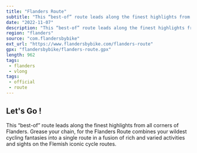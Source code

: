 ```yaml
---
title: "Flanders Route"
subtitle: "This “best-of” route leads along the finest highlights from all corners of Flanders"
date: "2022-11-07"
description: "This “best-of” route leads along the finest highlights from all corners of Flanders."
region: "flanders"
source: "com.flandersbybike"
ext_url: "https://www.flandersbybike.com/flanders-route"
gpx: "flandersbybike/flanders-route.gpx"
length: 962
tags:
 - flanders
 - vlong
tags:
 - official
 - route
---
```


## Let's Go ! 

This “best-of” route leads along the finest highlights from all corners of Flanders. Grease your chain, for the Flanders Route combines your wildest cycling fantasies into a single route in a fusion of rich and varied activities and sights on the Flemish iconic cycle routes.
